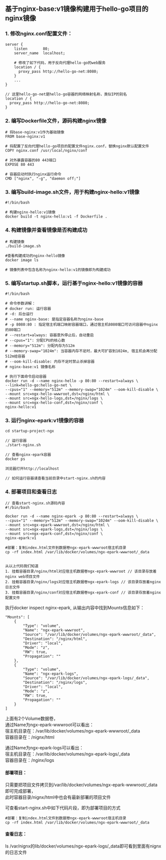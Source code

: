 ## 基于nginx-base:v1镜像构建用于hello-go项目的nginx镜像

### 1. 修改nginx.conf配置文件：
```
server {
    listen       80;
    server_name  localhost;
    
    # 修改了如下代码，用于反向代理hello-go的web服务
    location / {
      proxy_pass http://hello-go-net:8080;
    }
    ...
}

// 这里hello-go-net是hello-go容器的网络映射名称，类似IP的别名
location / {
  proxy_pass http://hello-go-net:8080;
}

```

### 2. 编写Dockerfile文件，源码构建nginx镜像
```
# 将base-nginx:v1作为基础镜像
FROM base-nginx:v1

# 将配置了反向代理hello-go项目的配置文件nginx.conf，替换nginx默认配置文件
COPY nginx.conf /usr/local/nginx/conf

# 对外暴露容器的80 443端口
EXPOSE 80 443

# 容器启动时执行nginx运行命令
CMD ["nginx", "-g", "daemon off;"]
```

### 3. 编写build-image.sh文件，用于构建nginx-hello:v1镜像
```
#!/bin/bash

# 构建nginx-hello:v1镜像
docker build -t nginx-hello:v1 -f Dockerfile .
```
### 4. 构建镜像并查看镜像是否构建成功

```
# 构建镜像
./build-image.sh

#查看构建成功的nginx-hello镜像
docker image ls

# 镜像列表中包含名称为nginx-hello:v1的镜像即为构建成功
```

### 5. 编写startup.sh脚本，运行基于nginx-hello:v1镜像的容器

```
#!/bin/bash

# 命令参数讲解：
# docker run: 运行容器
# -d: 后台运行
# --name nginx-base: 是指定容器名称为nginx-base
# -p 8080:80 : 指定宿主机端口映射容器端口，通过宿主机8080端口可访问容器中nginx的80端口
# --restart=always: 容器意外停止后，自动重启
# --cpus="1": 分配CPU的核心数
# --memory="512m": 分配内存为512m
# --memory-swap="1024m": 当容器内存不足时，最大可扩容到1024m, 宿主机会再分配512m给容器
# --oom-kill-disable: 内存不足时禁止杀掉容器
# nginx-base:v1 镜像名称

# 执行下面命令启动容器
docker run -d --name nginx-hello -p 80:80 --restart=always \
--link=hello-go:hello-go-net \
--cpus="1" --memory="512m" --memory-swap="1024m" --oom-kill-disable \
--mount src=ngx-hello-wwwroot,dst=/nginx/html \
--mount src=ngx-hello-logs,dst=/nginx/logs \
--mount src=ngx-hello-conf,dst=/nginx/conf \
nginx-hello:v1
```

### 3. 运行nginx-epark:v1镜像的容器
```
cd startup-project-ngx

// 运行容器
./start-nginx.sh

// 查看nginx-epark容器
docker ps

浏览器打开http://localhost

// 如何运行容器请查看当前目录中start-nginx.sh的内容
```

### 4. 部署项目和查看日志

```
// 查看start-nginx.sh源码内容
#!/bin/bash

docker run -d --name nginx-epark -p 80:80 --restart=always \
--cpus="1" --memory="512m" --memory-swap="1024m" --oom-kill-disable \
--mount src=ngx-epark-wwwroot,dst=/nginx/html \
--mount src=ngx-epark-logs,dst=/nginx/logs \
--mount src=ngx-epark-conf,dst=/nginx/conf \
nginx-epark:v1

#部署：复制index.html文件到数据卷ngx-epark-wwwroot宿主机目录
cp -rf index.html /var/lib/docker/volumes/ngx-epark-wwwroot/_data


从以上代码我们知道  
1. 挂载容器目录/nginx/html对应宿主机数据卷ngx-epark-wwwroot // 该目录存放着nginx web项目文件  
2. 挂载容器目录/nginx/logs对应宿主机数据卷ngx-epark-logs // 该目录存放着nginx日志文件  
3. 挂载容器目录/nginx/conf对应宿主机数据卷ngx-epark-conf // 该目录存放着nginx配置文件 
```

执行docker inspect nginx-epark, 从输出内容中找到Mounts信息如下：

```
"Mounts": [
    {
        "Type": "volume",
        "Name": "ngx-epark-wwwroot",
        "Source": "/var/lib/docker/volumes/ngx-epark-wwwroot/_data",
        "Destination": "/nginx/html",
        "Driver": "local",
        "Mode": "z",
        "RW": true,
        "Propagation": ""
    },
    {
        "Type": "volume",
        "Name": "ngx-epark-logs",
        "Source": "/var/lib/docker/volumes/ngx-epark-logs/_data",
        "Destination": "/nginx/logs",
        "Driver": "local",
        "Mode": "z",
        "RW": true,
        "Propagation": ""
    }
]
```

上面有2个Volume数据卷，  
通过Name为ngx-epark-wwwroot可以看出：  
宿主机目录在：/var/lib/docker/volumes/ngx-epark-wwwroot/_data  
容器目录在：/nignx/html  

通过Name为ngx-epark-logs可以看出：  
宿主机目录在：/var/lib/docker/volumes/ngx-epark-logs/_data  
容器目录在：/nginx/logs

#### 部署项目：  
只需要把项目文件拷贝到/var/lib/docker/volumes/ngx-epark-wwwroot/_data即可完成部署，  
此时容器目录/nignx/html中也会有最新部署的项目文件

可查看start-nginx.sh中如下代码片段，即为部署项目的方式
```
#部署：复制index.html文件到数据卷ngx-epark-wwwroot宿主机目录
cp -rf index.html /var/lib/docker/volumes/ngx-epark-wwwroot/_data
```

#### 查看日志：  
ls /var/nignx的lib/docker/volumes/ngx-epark-logs/_data即可看到里面有nignx的日志文件





 
